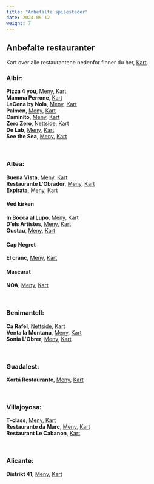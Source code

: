 ```yaml
---
title: "Anbefalte spisesteder"
date: 2024-05-12
weight: 7
---
```


## Anbefalte restauranter

Kart over alle restaurantene nedenfor finner du her, [Kart](https://goo.gl/maps/qaBBAcQwqNken1d68).

### Albir:

**Pizza 4 you**, [Meny](https://pizza4u.es/en/menu/), [Kart](https://goo.gl/maps/rmptJrDYUtaAAiM19)\
**Mamma Perrone**, [Kart](https://goo.gl/maps/fevpZyJnGcVq2YxFA)\
**LaCena by Nola**, [Meny](https://lacenabynola.com/#menu), [Kart](https://goo.gl/maps/gb5rdCiX8P5jRX8z8)\
**Palmen**, [Meny](https://www.palmenrestaurant.com/#section-menu), [Kart](https://goo.gl/maps/ifChBWhYq5GE94nn7)\
**Caminito**, [Meny](https://caminitoargentiniangrillinglish.blogspot.com/2019/03/menu.html), [Kart](https://goo.gl/maps/UnHiSTBdQvfDhAu86)\
**Zero Zero**, [Nettside](https://zerozeroaltea.com/), [Kart](https://goo.gl/maps/LqhNjAzy4iprq1rp9)\
**De Lab**, [Meny](https://buonmenu.com/delab), [Kart](https://goo.gl/maps/8y5cX3FuagXvyXNHA)\
**See the Sea**, [Meny](https://cartamenumovil.com/seethesea/), [Kart](https://goo.gl/maps/AX9WuQKYPDtkQ4UU7) 

&nbsp;

### Altea:

**Buena Vista**, [Meny](https://www.thefork.es/restaurante/buena-vista-food-and-drinks-r712309/menu#booking=), [Kart](https://goo.gl/maps/353TqV5j2n4LVNCP6)\
**Restaurante L'Obrador**, [Meny](https://www.restaurantelobrador.com/Carta-de-Platos/), [Kart](https://goo.gl/maps/v9gLzTiRDFVR3uFd8)\
**Expirata**, [Meny](http://xefpirata.es/en/menu/), [Kart](https://goo.gl/maps/2t1ZZVVUJXHaMsMD8)

#### Ved kirken

**In Bocca al Lupo**, [Meny](https://inboccaallupoalicante.es/altea/), [Kart](https://goo.gl/maps/7oipk72CiUUaqhai7)\
**D’els Artistes**, [Meny](http://losartistasrestaurante.com/en/the-menu), [Kart](https://goo.gl/maps/gB7g9bj2L95MV2qE7)\
**Oustau**, [Meny](https://www.oustau.es/pages/carta), [Kart](https://goo.gl/maps/yoTT7VMdQY75VYcB6)

#### Cap Negret

**El cranc**, [Meny](https://www.elcranc.com/menu), [Kart](https://goo.gl/maps/fibKvzR2ZozDs3Tw8)

#### Mascarat

**NOA**, [Meny](http://noalounge.es/our-menu/), [Kart](https://goo.gl/maps/537vCB3yFEZhuAgk7)

&nbsp;

### Benimantell:

**Ca Rafel**, [Nettside](https://mesoncarafelbenimantell.eatbu.com/?lang=en), [Kart](https://goo.gl/maps/AuwWGfSsb1XKXjPr6)\
**Venta la Montana**, [Meny](https://ventalamuntanya.negocio.site/), [Kart](https://goo.gl/maps/o1WQbrJzaR8XGvzeA)\
**Sonia L'Obrer**, [Meny](https://sonialobrer.eatbu.com/?lang=en#menu), [Kart](https://goo.gl/maps/j5Zus2QuwKtceyYW6)

&nbsp;

### Guadalest:

**Xortá Restaurante**, [Meny](https://www.instagram.com/stories/highlights/18182155831080911/), [Kart](https://goo.gl/maps/jY9w54ZDg1SC38Zv8)

&nbsp;

### Villajoyosa:

**T-class**, [Meny](https://www.tclass.es/en/menu/), [Kart](https://goo.gl/maps/P5m53QFn85m8rPjv9)\
**Restaurante da Marc**, [Meny](https://restaurantepizzeriadamarc.com/#men%C3%BA), [Kart](https://goo.gl/maps/oDysLWqUy6eBEcb77)\
**Restaurant Le Cabanon**, [Kart](https://goo.gl/maps/DU9StFKeJoNQ3mbn9)

&nbsp;

### Alicante:

**Distrikt 41**, [Meny](https://distrikt41.es/menu/), [Kart](https://goo.gl/maps/mnuDVgQxRSRsDHny6)
